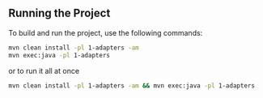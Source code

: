 ## Running the Project

To build and run the project, use the following commands:



```bash
mvn clean install -pl 1-adapters -am
mvn exec:java -pl 1-adapters
```
or to run it all at once

```bash
mvn clean install -pl 1-adapters -am && mvn exec:java -pl 1-adapters
```
